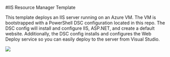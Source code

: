 #IIS Resource Manager Template

This template deploys an IIS server running on an Azure VM. The VM is bootstrapped with a PowerShell DSC configuration located in this repo. The DSC config will install and configure IIS, ASP.NET, and create a default website. Additionally, the DSC config installs and configures the Web Deploy service so you can easily deploy to the server from Visual Studio.

<a href="https://portal.azure.com/#create/Microsoft.Template/uri/https%3A%2F%2Fraw.githubusercontent.com%2Fazureinterface%2Fquickstart%2Fmaster%2FIIS%2Fazuredeploy.json" target="_blank">
    <img src="http://azuredeploy.net/deploybutton.png"/>
</a>
